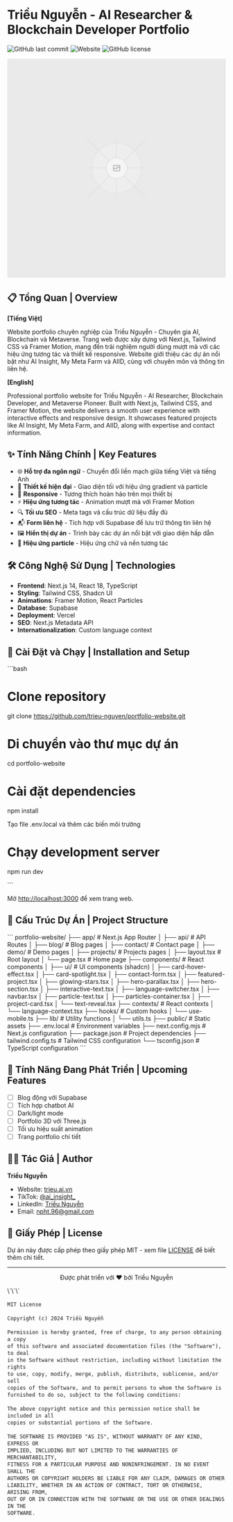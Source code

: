 # Triều Nguyễn - AI Researcher & Blockchain Developer Portfolio

![GitHub last commit](https://img.shields.io/github/last-commit/trieu-nguyen/portfolio-website)
![Website](https://img.shields.io/website?url=https%3A%2F%2Ftrieu.ai.vn)
![GitHub license](https://img.shields.io/github/license/trieu-nguyen/portfolio-website)

<p align="center">
  <img src="public/og-image.png" alt="Triều Nguyễn Portfolio" width="600">
</p>

## 📋 Tổng Quan | Overview

**[Tiếng Việt]**

Website portfolio chuyên nghiệp của Triều Nguyễn - Chuyên gia AI, Blockchain và Metaverse. Trang web được xây dựng với Next.js, Tailwind CSS và Framer Motion, mang đến trải nghiệm người dùng mượt mà với các hiệu ứng tương tác và thiết kế responsive. Website giới thiệu các dự án nổi bật như AI Insight, My Meta Farm và AIID, cùng với chuyên môn và thông tin liên hệ.

**[English]**

Professional portfolio website for Triều Nguyễn - AI Researcher, Blockchain Developer, and Metaverse Pioneer. Built with Next.js, Tailwind CSS, and Framer Motion, the website delivers a smooth user experience with interactive effects and responsive design. It showcases featured projects like AI Insight, My Meta Farm, and AIID, along with expertise and contact information.

## ✨ Tính Năng Chính | Key Features

- 🌐 **Hỗ trợ đa ngôn ngữ** - Chuyển đổi liền mạch giữa tiếng Việt và tiếng Anh
- 🎨 **Thiết kế hiện đại** - Giao diện tối với hiệu ứng gradient và particle
- 📱 **Responsive** - Tương thích hoàn hảo trên mọi thiết bị
- ⚡ **Hiệu ứng tương tác** - Animation mượt mà với Framer Motion
- 🔍 **Tối ưu SEO** - Meta tags và cấu trúc dữ liệu đầy đủ
- 📬 **Form liên hệ** - Tích hợp với Supabase để lưu trữ thông tin liên hệ
- 🖼️ **Hiển thị dự án** - Trình bày các dự án nổi bật với giao diện hấp dẫn
- 🌟 **Hiệu ứng particle** - Hiệu ứng chữ và nền tương tác

## 🛠️ Công Nghệ Sử Dụng | Technologies

- **Frontend**: Next.js 14, React 18, TypeScript
- **Styling**: Tailwind CSS, Shadcn UI
- **Animations**: Framer Motion, React Particles
- **Database**: Supabase
- **Deployment**: Vercel
- **SEO**: Next.js Metadata API
- **Internationalization**: Custom language context

## 🚀 Cài Đặt và Chạy | Installation and Setup

\`\`\`bash
# Clone repository
git clone https://github.com/trieu-nguyen/portfolio-website.git

# Di chuyển vào thư mục dự án
cd portfolio-website

# Cài đặt dependencies
npm install

Tạo file .env.local và thêm các biến môi trường

# Chạy development server
npm run dev

\`\`\`

Mở [http://localhost:3000](http://localhost:3000) để xem trang web.

## 📁 Cấu Trúc Dự Án | Project Structure

\`\`\`
portfolio-website/
├── app/                    # Next.js App Router
│   ├── api/                # API Routes
│   ├── blog/               # Blog pages
│   ├── contact/            # Contact page
│   ├── demo/               # Demo pages
│   ├── projects/           # Projects pages
│   ├── layout.tsx          # Root layout
│   └── page.tsx            # Home page
├── components/             # React components
│   ├── ui/                 # UI components (shadcn)
│   ├── card-hover-effect.tsx
│   ├── card-spotlight.tsx
│   ├── contact-form.tsx
│   ├── featured-project.tsx
│   ├── glowing-stars.tsx
│   ├── hero-parallax.tsx
│   ├── hero-section.tsx
│   ├── interactive-text.tsx
│   ├── language-switcher.tsx
│   ├── navbar.tsx
│   ├── particle-text.tsx
│   ├── particles-container.tsx
│   ├── project-card.tsx
│   └── text-reveal.tsx
├── contexts/               # React contexts
│   └── language-context.tsx
├── hooks/                  # Custom hooks
│   └── use-mobile.ts
├── lib/                    # Utility functions
│   └── utils.ts
├── public/                 # Static assets
├── .env.local              # Environment variables
├── next.config.mjs         # Next.js configuration
├── package.json            # Project dependencies
├── tailwind.config.ts      # Tailwind CSS configuration
└── tsconfig.json           # TypeScript configuration
\`\`\`

## 📝 Tính Năng Đang Phát Triển | Upcoming Features

- [ ] Blog động với Supabase
- [ ] Tích hợp chatbot AI
- [ ] Dark/light mode
- [ ] Portfolio 3D với Three.js
- [ ] Tối ưu hiệu suất animation
- [ ] Trang portfolio chi tiết

## 👨‍💻 Tác Giả | Author

**Triều Nguyễn**

- Website: [trieu.ai.vn](https://trieu.ai.vn)
- TikTok: [@ai_insight_](https://tiktok.com/@ai_insight_)
- LinkedIn: [Triều Nguyễn](https://www.linkedin.com/in/trieu-nguyen-1478ab155/)
- Email: npht.96@gmail.com

## 📄 Giấy Phép | License

Dự án này được cấp phép theo giấy phép MIT - xem file [LICENSE](LICENSE) để biết thêm chi tiết.

---

<p align="center">
  Được phát triển với ❤️ bởi Triều Nguyễn
</p>
\`\`\`

```plaintext file="LICENSE"
MIT License

Copyright (c) 2024 Triều Nguyễn

Permission is hereby granted, free of charge, to any person obtaining a copy
of this software and associated documentation files (the "Software"), to deal
in the Software without restriction, including without limitation the rights
to use, copy, modify, merge, publish, distribute, sublicense, and/or sell
copies of the Software, and to permit persons to whom the Software is
furnished to do so, subject to the following conditions:

The above copyright notice and this permission notice shall be included in all
copies or substantial portions of the Software.

THE SOFTWARE IS PROVIDED "AS IS", WITHOUT WARRANTY OF ANY KIND, EXPRESS OR
IMPLIED, INCLUDING BUT NOT LIMITED TO THE WARRANTIES OF MERCHANTABILITY,
FITNESS FOR A PARTICULAR PURPOSE AND NONINFRINGEMENT. IN NO EVENT SHALL THE
AUTHORS OR COPYRIGHT HOLDERS BE LIABLE FOR ANY CLAIM, DAMAGES OR OTHER
LIABILITY, WHETHER IN AN ACTION OF CONTRACT, TORT OR OTHERWISE, ARISING FROM,
OUT OF OR IN CONNECTION WITH THE SOFTWARE OR THE USE OR OTHER DEALINGS IN THE
SOFTWARE.
